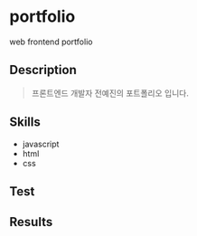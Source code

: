 # portfolio
web frontend portfolio

## Description
> 프론트엔드 개발자 전예진의 포트폴리오 입니다.


## Skills
- javascript
- html
- css


## Test


## Results